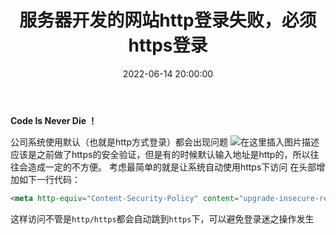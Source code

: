 ﻿---
title: 服务器开发的网站http登录失败，必须https登录
type: 'tags'
categories: ['Web']
date: 2022-06-14 20:00:00


---

**Code Is Never Die ！**

公司系统使用默认（也就是http方式登录）都会出现问题
![在这里插入图片描述](https://img-blog.csdnimg.cn/12cefc7e7ffe4c7e8e18227110c88685.png?x-oss-process=image/watermark,type_ZHJvaWRzYW5zZmFsbGJhY2s,shadow_50,text_Q1NETiBAcmFpbnV4Lg==,size_20,color_FFFFFF,t_70,g_se,x_16)
应该是之前做了https的安全验证，但是有的时候默认输入地址是http的，所以往往会造成一定的不方便。
考虑最简单的就是让系统自动使用https下访问
在头部增加如下一行代码：

```html
<meta http-equiv="Content-Security-Policy" content="upgrade-insecure-requests" />
```
这样访问不管是`http/https`都会自动跳到`https`下，可以避免登录迷之操作发生

